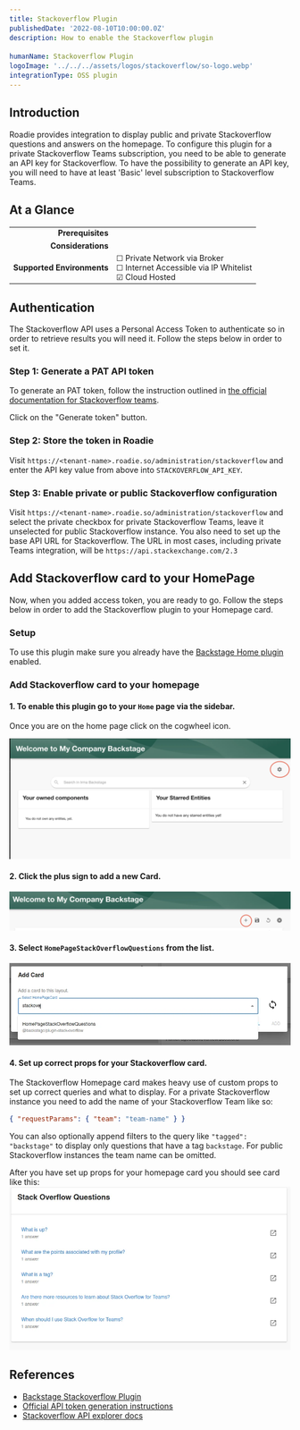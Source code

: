 ```yaml
---
title: Stackoverflow Plugin
publishedDate: '2022-08-10T10:00:00.0Z'
description: How to enable the Stackoverflow plugin

humanName: Stackoverflow Plugin
logoImage: '../../../assets/logos/stackoverflow/so-logo.webp'
integrationType: OSS plugin
---
```


## Introduction

Roadie provides integration to display public and private Stackoverflow questions and answers on the homepage. To configure this plugin for a private Stackoverflow Teams subscription, you need to be able to generate an API key for Stackoverflow. To have the possibility to generate an API key, you will need to have at least 'Basic' level subscription to Stackoverflow Teams.

## At a Glance
| | |
|---: | --- |
| **Prerequisites** |  |
| **Considerations** |  |
| **Supported Environments** | ☐ Private Network via Broker <br /> ☐ Internet Accessible via IP Whitelist <br /> ☑ Cloud Hosted |

## Authentication

The Stackoverflow API uses a Personal Access Token to authenticate so in order to retrieve results you will need it. Follow the steps below in order to set it.

### Step 1: Generate a PAT API token

To generate an PAT token, follow the instruction outlined in [the official documentation for Stackoverflow teams](https://stackoverflow.help/en/articles/4385859-stack-overflow-for-teams-api).

Click on the "Generate token" button.

### Step 2: Store the token in Roadie

Visit `https://<tenant-name>.roadie.so/administration/stackoverflow` and enter the API key value from above into `STACKOVERFLOW_API_KEY`.

### Step 3: Enable private or public Stackoverflow configuration

Visit `https://<tenant-name>.roadie.so/administration/stackoverflow` and select the private checkbox for private Stackoverflow Teams, leave it unselected for public Stackoverflow instance. You also need to set up the base API URL for Stackoverflow. The URL in most cases, including private Teams integration, will be `https://api.stackexchange.com/2.3`

## Add Stackoverflow card to your HomePage

Now, when you added access token, you are ready to go. Follow the steps below in order to add the Stackoverflow plugin to your Homepage card.

### Setup

To use this plugin make sure you already have the [Backstage Home plugin](https://github.com/backstage/backstage/blob/master/plugins/home/README.md) enabled.

### Add Stackoverflow card to your homepage

#### 1.  To enable this plugin go to your `Home` page via the sidebar.

Once you are on the home page click on the cogwheel icon.

![cog icon leading to adding cards in home page](cog.webp)

#### 2.  Click the plus sign to add a new Card.
![add new card plus sign](plus-homepage.webp)

#### 3.  Select `HomePageStackOverflowQuestions` from the list.
![add stackoverflow card](homepage-add-card.webp)

#### 4. Set up correct props for your Stackoverflow card.
    
The Stackoverflow Homepage card makes heavy use of custom props to set up correct queries and what to display.
For a private Stackoverflow instance you need to add the name of your Stackoverflow Team like so:
```json
{ "requestParams": { "team": "team-name" } }
```

You can also optionally append filters to the query like `"tagged": "backstage"` to display only questions that have a tag `backstage`. For public Stackoverflow instances the team name can be omitted.

After you have set up props for your homepage card you should see card like this:
![Stackoverflow card](card.webp)


## References

- [Backstage Stackoverflow Plugin](https://github.com/backstage/community-plugins/tree/main/workspaces/stack-overflow/plugins/stack-overflow)
- [Official API token generation instructions](https://stackoverflow.help/en/articles/4385859-stack-overflow-for-teams-api)
- [Stackoverflow API explorer docs](https://api.stackexchange.com/docs/)

